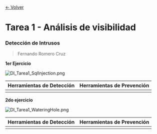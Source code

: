  [<- Volver](../DeteccionIntrusos.md) 
# Tarea 1 - Análisis de visibilidad

### Detección de Intrusos

> Fernando Romero Cruz

**1er Ejercicio**

![DI_Tarea1_SqlInjection.png](imagenes/DI_Tarea1_SqlInjection.png)

| Herramientas de Detección | Herramientas de Prevención |
| ------------------------- | -------------------------- |
|                           |                            |

**2do ejercicio**

![DI_Tarea1_WateringHole.png](imagenes/DI_Tarea1_WateringHole.png)

| Herramientas de Detección | Herramientas de Prevención |
| ------------------------- | -------------------------- |
|                           |                            |
